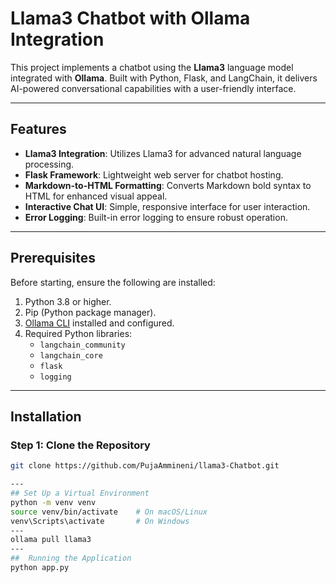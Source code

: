# Llama3 Chatbot with Ollama Integration

This project implements a chatbot using the **Llama3** language model integrated with **Ollama**. Built with Python, Flask, and LangChain, it delivers AI-powered conversational capabilities with a user-friendly interface.

---

## Features

- **Llama3 Integration**: Utilizes Llama3 for advanced natural language processing.
- **Flask Framework**: Lightweight web server for chatbot hosting.
- **Markdown-to-HTML Formatting**: Converts Markdown bold syntax to HTML for enhanced visual appeal.
- **Interactive Chat UI**: Simple, responsive interface for user interaction.
- **Error Logging**: Built-in error logging to ensure robust operation.

---

## Prerequisites

Before starting, ensure the following are installed:

1. Python 3.8 or higher.
2. Pip (Python package manager).
3. [Ollama CLI](https://ollama.ai/) installed and configured.
4. Required Python libraries:
   - `langchain_community`
   - `langchain_core`
   - `flask`
   - `logging`

---

## Installation

### Step 1: Clone the Repository
```bash
git clone https://github.com/PujaAmmineni/llama3-Chatbot.git

---
## Set Up a Virtual Environment
python -m venv venv
source venv/bin/activate    # On macOS/Linux
venv\Scripts\activate       # On Windows
---
ollama pull llama3
---
##  Running the Application
python app.py


